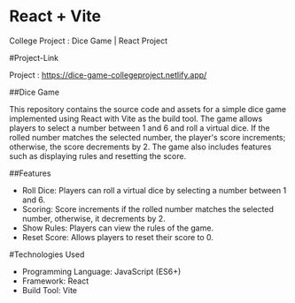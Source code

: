 # React + Vite

College Project : Dice Game | React Project

#Project-Link

Project : https://dice-game-collegeproject.netlify.app/

##Dice Game

This repository contains the source code and assets for a simple dice game implemented using React with Vite as the build tool. The game allows players to select a number between 1 and 6 and roll a virtual dice. If the rolled number matches the selected number, the player's score increments; otherwise, the score decrements by 2. The game also includes features such as displaying rules and resetting the score.

##Features

- Roll Dice: Players can roll a virtual dice by selecting a number between 1 and 6.
- Scoring: Score increments if the rolled number matches the selected number, otherwise, it decrements by 2.
- Show Rules: Players can view the rules of the game.
- Reset Score: Allows players to reset their score to 0.

#Technologies Used

- Programming Language: JavaScript (ES6+)
- Framework: React
- Build Tool: Vite
